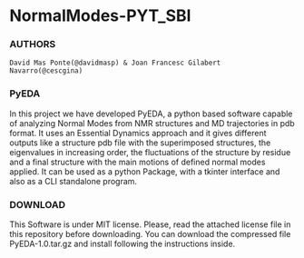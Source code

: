 # NormalModes-PYT_SBI

### AUTHORS

    David Mas Ponte(@davidmasp) & Joan Francesc Gilabert Navarro(@cescgina)

### PyEDA

In this project we have developed PyEDA, a python based software capable of analyzing Normal Modes from NMR structures and MD trajectories in pdb format. It uses an Essential Dynamics approach and it gives different outputs like a structure pdb file with the superimposed structures, the eigenvalues in increasing order, the fluctuations of the structure by residue and a final structure with the main motions of defined normal modes applied. It can be used as a python Package,  with a tkinter interface and also as a CLI standalone program.

### DOWNLOAD

This Software is under MIT license. Please, read the attached license file in this repository before downloading. You can download the compressed file PyEDA-1.0.tar.gz and install following the instructions inside. 
